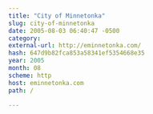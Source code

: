 ```yaml
---
title: "City of Minnetonka"
slug: city-of-minnetonka
date: 2005-08-03 06:40:47 -0500
category: 
external-url: http://eminnetonka.com/
hash: 647d9b82fca853a58341ef5354668e35
year: 2005
month: 08
scheme: http
host: eminnetonka.com
path: /

---
```



